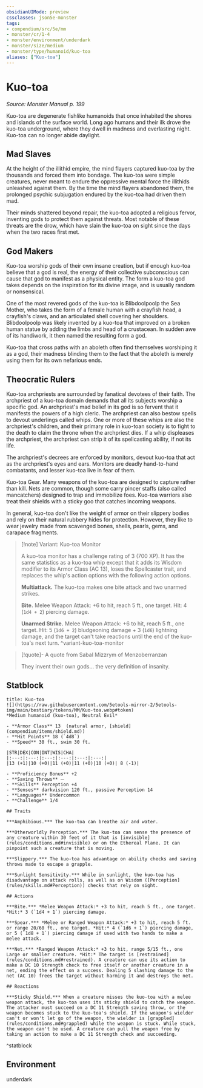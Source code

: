 ```yaml
---
obsidianUIMode: preview
cssclasses: json5e-monster
tags:
- compendium/src/5e/mm
- monster/cr/1-4
- monster/environment/underdark
- monster/size/medium
- monster/type/humanoid/kuo-toa
aliases: ["Kuo-toa"]
---
```

# Kuo-toa
*Source: Monster Manual p. 199*  

Kuo-toa are degenerate fishlike humanoids that once inhabited the shores and islands of the surface world. Long ago humans and their ilk drove the kuo-toa underground, where they dwell in madness and everlasting night. Kuo-toa can no longer abide daylight.

## Mad Slaves

At the height of the illithid empire, the mind flayers captured kuo-toa by the thousands and forced them into bondage. The kuo-toa were simple creatures, never meant to endure the oppressive mental force the illithids unleashed against them. By the time the mind flayers abandoned them, the prolonged psychic subjugation endured by the kuo-toa had driven them mad.

Their minds shattered beyond repair, the kuo-toa adopted a religious fervor, inventing gods to protect them against threats. Most notable of these threats are the drow, which have slain the kuo-toa on sight since the days when the two races first met.

## God Makers

Kuo-toa worship gods of their own insane creation, but if enough kuo-toa believe that a god is real, the energy of their collective subconscious can cause that god to manifest as a physical entity. The form a kuo-toa god takes depends on the inspiration for its divine image, and is usually random or nonsensical.

One of the most revered gods of the kuo-toa is Blibdoolpoolp the Sea Mother, who takes the form of a female human with a crayfish head, a crayfish's claws, and an articulated shell covering her shoulders. Blibdoolpoolp was likely invented by a kuo-toa that improved on a broken human statue by adding the limbs and head of a crustacean. In sudden awe of its handiwork, it then named the resulting form a god.

Kuo-toa that cross paths with an aboleth often find themselves worshiping it as a god, their madness blinding them to the fact that the aboleth is merely using them for its own nefarious ends.

## Theocratic Rulers

Kuo-toa archpriests are surrounded by fanatical devotees of their faith. The archpriest of a kuo-toa domain demands that all its subjects worship a specific god. An archpriest's mad belief in its god is so fervent that it manifests the powers of a high cleric. The archpriest can also bestow spells to devout underlings called whips. One or more of these whips are also the archpriest's children, and their primary role in kuo-toan society is to fight to the death to claim the throne when the archpriest dies. If a whip displeases the archpriest, the archpriest can strip it of its spellcasting ability, if not its life.

The archpriest's decrees are enforced by monitors, devout kuo-toa that act as the archpriest's eyes and ears. Monitors are deadly hand-to-hand combatants, and lesser kuo-toa live in fear of them.

Kuo-toa Gear. Many weapons of the kuo-toa are designed to capture rather than kill. Nets are common, though some carry pincer staffs (also called mancatchers) designed to trap and immobilize foes. Kuo-toa warriors also treat their shields with a sticky goo that catches incoming weapons.

In general, kuo-toa don't like the weight of armor on their slippery bodies and rely on their natural rubbery hides for protection. However, they like to wear jewelry made from scavenged bones, shells, pearls, gems, and carapace fragments.

> [!note] Variant: Kuo-toa Monitor
> 
> A kuo-toa monitor has a challenge rating of 3 (700 XP). It has the same statistics as a kuo-toa whip except that it adds its Wisdom modifier to its Armor Class (AC 13), loses the Spellcaster trait, and replaces the whip's action options with the following action options.
> 
> **Multiattack.** The kuo-toa makes one bite attack and two unarmed strikes.
> 
> **Bite.** Melee Weapon Attack: +6 to hit, reach 5 ft., one target. Hit: 4 (`1d4 + 2`) piercing damage.
> 
> **Unarmed Strike.** Melee Weapon Attack: +6 to hit, reach 5 ft., one target. Hit: 5 (`1d6 + 2`) bludgeoning damage + 3 (`1d6`) lightning damage, and the target can't take reactions until the end of the kuo-toa's next turn.
^variant-kuo-toa-monitor

> [!quote]- A quote from Sabal Mizzrym of Menzoberranzan  
> 
> They invent their own gods... the very definition of insanity.


## Statblock

```ad-statblock
title: Kuo-toa
![](https://raw.githubusercontent.com/5etools-mirror-2/5etools-img/main/bestiary/tokens/MM/Kuo-toa.webp#token)
*Medium humanoid (kuo-toa), Neutral Evil*

- **Armor Class** 13  (natural armor, [shield](compendium/items/shield.md))
- **Hit Points** 18 (`4d8`)
- **Speed** 30 ft., swim 30 ft.

|STR|DEX|CON|INT|WIS|CHA|
|:---:|:---:|:---:|:---:|:---:|:---:|
|13 (+1)|10 (+0)|11 (+0)|11 (+0)|10 (+0)| 8 (-1)|

- **Proficiency Bonus** +2
- **Saving Throws** ⏤
- **Skills** Perception +4
- **Senses** darkvision 120 ft., passive Perception 14
- **Languages** Undercommon
- **Challenge** 1/4

## Traits

***Amphibious.*** The kuo-toa can breathe air and water.

***Otherworldly Perception.*** The kuo-toa can sense the presence of any creature within 30 feet of it that is [invisible](rules/conditions.md#invisible) or on the Ethereal Plane. It can pinpoint such a creature that is moving.

***Slippery.*** The kuo-toa has advantage on ability checks and saving throws made to escape a grapple.

***Sunlight Sensitivity.*** While in sunlight, the kuo-toa has disadvantage on attack rolls, as well as on Wisdom ([Perception](rules/skills.md#Perception)) checks that rely on sight.

## Actions

***Bite.*** *Melee Weapon Attack:* +3 to hit, reach 5 ft., one target. *Hit:* 3 (`1d4 + 1`) piercing damage.

***Spear.*** *Melee or Ranged Weapon Attack:* +3 to hit, reach 5 ft. or range 20/60 ft., one target. *Hit:* 4 (`1d6 + 1`) piercing damage, or 5 (`1d8 + 1`) piercing damage if used with two hands to make a melee attack.

***Net.*** *Ranged Weapon Attack:* +3 to hit, range 5/15 ft., one Large or smaller creature. *Hit:* The target is [restrained](rules/conditions.md#restrained). A creature can use its action to make a DC 10 Strength check to free itself or another creature in a net, ending the effect on a success. Dealing 5 slashing damage to the net (AC 10) frees the target without harming it and destroys the net.

## Reactions

***Sticky Shield.*** When a creature misses the kuo-toa with a melee weapon attack, the kuo-toa uses its sticky shield to catch the weapon. The attacker must succeed on a DC 11 Strength saving throw, or the weapon becomes stuck to the kuo-toa's shield. If the weapon's wielder can't or won't let go of the weapon, the wielder is [grappled](rules/conditions.md#grappled) while the weapon is stuck. While stuck, the weapon can't be used. A creature can pull the weapon free by taking an action to make a DC 11 Strength check and succeeding.
```
^statblock

## Environment

underdark